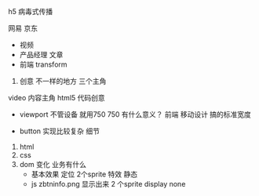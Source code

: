 h5 病毒式传播

网易 京东
- 视频
- 产品经理
  文章
- 前端 transform

1. 创意
  不一样的地方
  三个主角

  video 内容主角
  html5 代码创意
  
  - viewport
  不管设备 就用750
  750 有什么意义？ 前端 移动设计 搞的标准宽度

  - button 实现比较复杂
   细节
   1. html
   2. css
   3. dom 变化
      业务有什么
      - 基本效果
        定位 2个sprite 特效 静态
      - js
       zbtninfo.png 显示出来
       2 个sprite display none
